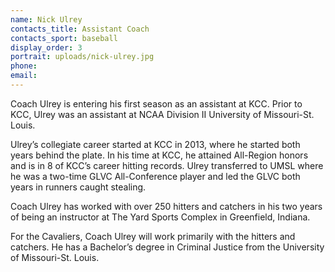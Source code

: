 ```yaml
---
name: Nick Ulrey
contacts_title: Assistant Coach
contacts_sport: baseball
display_order: 3
portrait: uploads/nick-ulrey.jpg
phone:
email:
---
```


Coach Ulrey is entering his first season as an assistant at KCC. Prior to KCC, Ulrey was an assistant at NCAA Division II University of Missouri-St. Louis.

Ulrey’s collegiate career started at KCC in 2013, where he started both years behind the plate. In his time at KCC, he attained All-Region honors and is in 8 of KCC’s career hitting records. Ulrey transferred to UMSL where he was a two-time GLVC All-Conference player and led the GLVC both years in runners caught stealing.

Coach Ulrey has worked with over 250 hitters and catchers in his two years of being an instructor at The Yard Sports Complex in Greenfield, Indiana.

For the Cavaliers, Coach Ulrey will work primarily with the hitters and catchers. He has a Bachelor’s degree in Criminal Justice from the University of Missouri-St. Louis.
